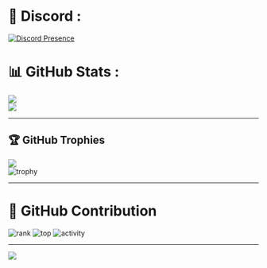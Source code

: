 # 💽 Discord :
[![Discord Presence](https://lanyard.cnrad.dev/api/984113692025167902)](https://discord.com/users/984113692025167902)

# 📊 GitHub Stats :
![](https://github-readme-stats.vercel.app/api/top-langs/?username=ellididao&theme=omni&hide_border=false&include_all_commits=true&count_private=false&layout=compact)</br>
![](https://github-readme-stats.vercel.app/api?username=ellididao&theme=omni&hide_border=false&include_all_commits=true&count_private=false)

---

## 🏆 GitHub Trophies
![](https://github-trophies.vercel.app/?username=ellididao&theme=onedark&no-frame=false&no-bg=false&margin-w=4)</br>
![trophy](https://github-profile-trophy.vercel.app/?username=ellididao&column=6&&margin-w=4&theme=onedark)

---

# 🔰 GitHub Contribution
![rank](https://github-readme-streak-stats.herokuapp.com/?user=ellididao&theme=radical&hide_border=true)
![top](https://github-profile-summary-cards.vercel.app/api/cards/profile-details?username=ellididao&theme=radical)
![activity](https://activity-graph.herokuapp.com/graph?username=ellididao&bg_color=141321&color=D9D9D9&line=FCFF00&point=FFFFFF&hide_border=true)

---

[![](https://visitcount.itsvg.in/api?id=ellididao&label=Profile%20Views&pretty=false)](https://visitcount.itsvg.in)



